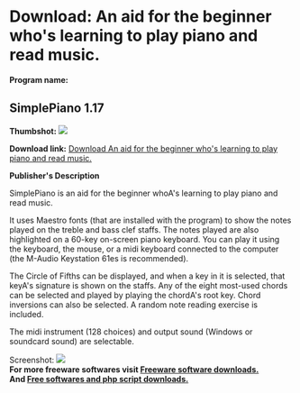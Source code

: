 # Download: An aid for the beginner who's learning to play piano and read music.

**Program name:**

## SimplePiano 1.17

  
**Thumbshot:** ![](http://www.freewarefiles.com/screenshot/simplepiano_md.gif)   
  
**Download link:** [Download An aid for the beginner who's learning to play piano and read music.](http://freesoftwares.boysofts.com/SimplePiano_program_47272.html)  
  


**Publisher's Description**  
  


SimplePiano is an aid for the beginner whoA's learning to play piano and read music. 

It uses Maestro fonts (that are installed with the program) to show the notes played on the treble and bass clef staffs. The notes played are also highlighted on a 60-key on-screen piano keyboard. You can play it using the keyboard, the mouse, or a midi keyboard connected to the computer (the M-Audio Keystation 61es is recommended).

The Circle of Fifths can be displayed, and when a key in it is selected, that keyA's signature is shown on the staffs. Any of the eight most-used chords can be selected and played by playing the chordA's root key. Chord inversions can also be selected. A random note reading exercise is included.

The midi instrument (128 choices) and output sound (Windows or soundcard sound) are selectable. 

  
  
Screenshot: ![](http://www.freewarefiles.com/screenshot/simplepiano.gif)   
**For more freeware softwares visit [Freeware software downloads.](http://freesoftwares.boysofts.com/)**   
**And [Free softwares and php script downloads.](http://www.boysofts.com/)**
